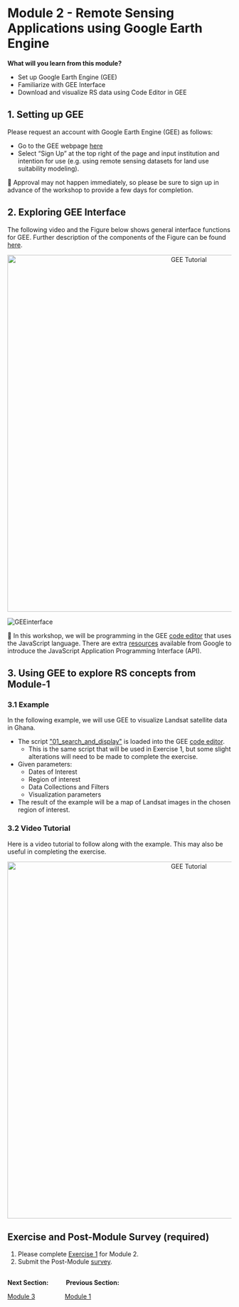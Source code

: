 # Module 2 - Remote Sensing Applications using Google Earth Engine

**What will you learn from this module?**

- Set up Google Earth Engine (GEE)
- Familiarize with GEE Interface
- Download and visualize RS data using Code Editor in GEE 

## 1. Setting up GEE 
Please request an account with Google Earth Engine (GEE) as follows:
- Go to the GEE webpage [here](https://earthengine.google.com/)
- Select “Sign Up” at the top right of the page and input institution and intention for use (e.g. using remote sensing datasets for land use suitability modeling).

:pushpin: Approval may not happen immediately, so please be sure to sign up in advance of the workshop to provide a few days for completion.


## 2. Exploring GEE Interface

The following video and the Figure below shows general interface functions for GEE. Further description of the components of the Figure can be found [here](https://github.com/ecodynlab/GALUP/wiki/GEE-Interface). 

<p align="center">
  <a href="https://mediasite.video.ufl.edu/Mediasite/Play/55447fcbfc2f487ebaae8d1258e829ca1d" target="_blank">
    <img src="https://user-images.githubusercontent.com/84922404/135470199-719878b5-7cb6-4a7a-aacd-e40881cda2e3.JPG" alt= "GEE Tutorial" width="800">
  </a>
</p>
  
![GEEinterface](https://user-images.githubusercontent.com/84922404/132246323-4b2d7dee-6cdc-4828-aa9a-b3ab4193ffa5.png)


:pushpin: In this workshop, we will be programming in the GEE [code editor](https://code.earthengine.google.com/) that uses the JavaScript language. There are extra [resources](https://developers.google.com/earth-engine/tutorials/tutorial_api_01) available from Google to introduce the JavaScript Application Programming Interface (API).

## 3. Using GEE to explore RS concepts from Module-1

### 3.1 Example
In the following example, we will use GEE to visualize Landsat satellite data in Ghana. 
* The script ["01_search_and_display"](https://github.com/ecodynlab/GALUP/wiki/Scripts) is loaded into the GEE [code editor](https://code.earthengine.google.com/).   
    * This is the same script that will be used in Exercise 1, but some slight alterations will need to be made to complete the exercise.
* Given parameters:
    * Dates of Interest
    * Region of interest
    * Data Collections and Filters
    * Visualization parameters
* The result of the example will be a map of Landsat images in the chosen region of interest.


### 3.2 Video Tutorial
Here is a video tutorial to follow along with the example. This may also be useful in completing the exercise.

<p align="center">
  <a href="https://mediasite.video.ufl.edu/Mediasite/Play/68693a462a914666807e47f992dedde11d" target="_blank" rel="noopener">
    <img src="https://user-images.githubusercontent.com/84922404/140551115-a0e9d6fa-ae4b-4357-99be-0a27b1901394.png" alt= "GEE Tutorial" width="800">
  </a>
</p>

## Exercise and Post-Module Survey (required)
1. Please complete [Exercise 1](https://github.com/ecodynlab/GALUP/blob/main/Exercises/M2_exercise1.md) for Module 2.
2. Submit the Post-Module [survey](https://ufl.qualtrics.com/jfe/form/SV_6fIRnsK59HEwZ9k). 

</p>

##
**Next Section:**&nbsp;&nbsp;&nbsp;&nbsp;&nbsp;&nbsp;&nbsp; &nbsp; **Previous Section:**

<a href="Module 3.md" title="Module 3">Module 3</a> &nbsp; &nbsp; &nbsp; &nbsp; &nbsp; &nbsp; &nbsp; &nbsp; <a href="Module 1.md" title="Module 1">Module 1</a>



